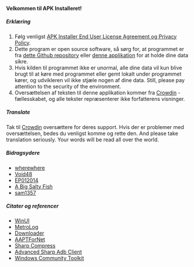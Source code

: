 #### Velkommen til APK Installeret!

##### Erklæring
1. Følg venligst [APK Installer End User License Agreement og Privacy Policy](https://github.com/Paving-Base/APK-Installer/blob/main/Privacy.md).
2. Dette program er open source software, så sørg for, at programmet er fra [dette Github repository](https://github.com/Paving-Base/APK-Installer) eller [denne applikation](https://apps.microsoft.com/store/detail/9P2JFQ43FPPG) for at holde dine data sikre.
3. Hvis kilden til programmet ikke er unormal, alle dine data vil kun blive brugt til at køre med programmet eller gemt lokalt under programmet kører, og udvikleren vil ikke stjæle nogen af dine data. Still, please pay attention to the security of the environment.
4. Oversættelsen af teksten til denne applikation kommer fra [Crowdin](https://crowdin.com/project/APKInstaller "Crowdin") -fællesskabet, og alle tekster repræsenterer ikke forfatterens visninger.

##### Translate
Tak til [Crowdin](https://crowdin.com/project/APKInstaller "Crowdin") oversættere for deres support. Hvis der er problemer med oversættelsen, bedes du venligst komme og rette den. And please take translation seriously. Your words will be read all over the world.

##### Bidragsydere
- [wherewhere](https://github.com/wherewhere)
- [Void48](https://github.com/Void48)
- [EP012014](https://github.com/EP012014)
- [A Big Salty Fish](https://github.com/bigsaltyfishes)
- [sam1357](https://github.com/sam1357)

##### Citater og referencer
- [WinUI](https://github.com/microsoft/microsoft-ui-xaml "WinUI")
- [MetroLog](https://github.com/roubachof/MetroLog "MetroLog")
- [Downloader](https://github.com/bezzad/Downloader "Downloader")
- [AAPTForNet](https://github.com/canheo136/QuickLook.Plugin.ApkViewer "AAPTForNet")
- [Sharp Compress](https://github.com/adamhathcock/sharpcompress "Sharp Compress")
- [Advanced Sharp Adb Client](https://github.com/yungd1plomat/AdvancedSharpAdbClient "Advanced Sharp Adb Client")
- [Windows Community Toolkit](https://github.com/CommunityToolkit/WindowsCommunityToolkit "Windows Community Toolkit")